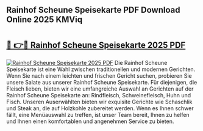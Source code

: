 ## Rainhof Scheune Speisekarte PDF Download Online 2025 KMViq

# <h2><a href="http://gc97eoo.nevu.top/?p=Rainhof+Scheune+Speisekarte">🔗 👉🔴 Rainhof Scheune Speisekarte 2025 PDF</a></h2>

[![Rainhof Scheune Speisekarte 2025 PDF](https://i.imgur.com/dBaPXMq.png)](http://gc97eoo.nevu.top/?p=Rainhof+Scheune+Speisekarte)
Die Rainhof Scheune Speisekarte ist eine Wahl zwischen traditionellen und modernen Gerichten. Wenn Sie nach einem leichten und frischen Gericht suchen, probieren Sie unsere Salate aus unserer Rainhof Scheune Speisekarte. Für diejenigen, die Fleisch lieben, bieten wir eine umfangreiche Auswahl an Gerichten auf der Rainhof Scheune Speisekarte an: Rindfleisch, Schweinefleisch, Huhn und Fisch. Unseren Auserwählten bieten wir exquisite Gerichte wie Schaschlik und Steak an, die auf Holzkohle zubereitet werden. Wenn es Ihnen schwer fällt, eine Menüauswahl zu treffen, ist unser Team bereit, Ihnen zu helfen und Ihnen einen komfortablen und angenehmen Service zu bieten.
